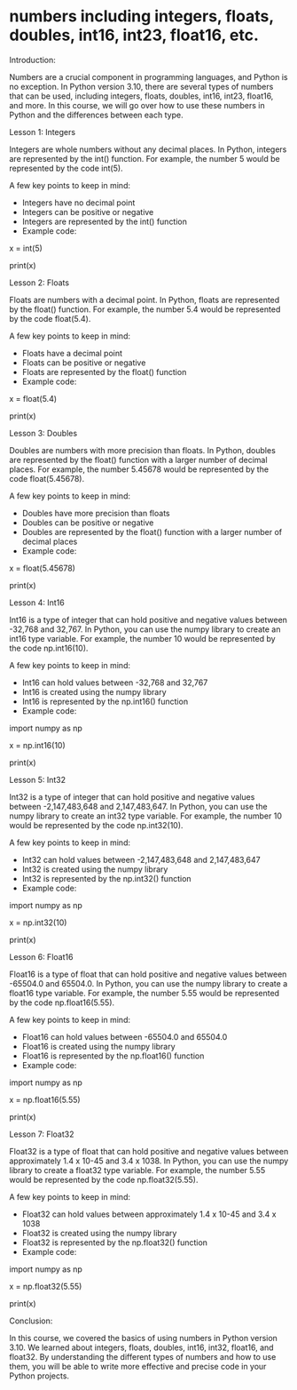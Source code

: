 
numbers including integers, floats, doubles, int16, int23, float16, etc.
========================================================================
Introduction: 

Numbers are a crucial component in programming languages, and Python is no exception. In Python version 3.10, there are several types of numbers that can be used, including integers, floats, doubles, int16, int23, float16, and more. In this course, we will go over how to use these numbers in Python and the differences between each type.

Lesson 1: Integers

Integers are whole numbers without any decimal places. In Python, integers are represented by the int() function. For example, the number 5 would be represented by the code int(5).

A few key points to keep in mind:
- Integers have no decimal point
- Integers can be positive or negative
- Integers are represented by the int() function
- Example code: 

x = int(5)

print(x)

Lesson 2: Floats

Floats are numbers with a decimal point. In Python, floats are represented by the float() function. For example, the number 5.4 would be represented by the code float(5.4).

A few key points to keep in mind:
- Floats have a decimal point
- Floats can be positive or negative
- Floats are represented by the float() function
- Example code: 

x = float(5.4)

print(x)

Lesson 3: Doubles

Doubles are numbers with more precision than floats. In Python, doubles are represented by the float() function with a larger number of decimal places. For example, the number 5.45678 would be represented by the code float(5.45678).

A few key points to keep in mind:
- Doubles have more precision than floats
- Doubles can be positive or negative
- Doubles are represented by the float() function with a larger number of decimal places
- Example code: 

x = float(5.45678)

print(x)

Lesson 4: Int16

Int16 is a type of integer that can hold positive and negative values between -32,768 and 32,767. In Python, you can use the numpy library to create an int16 type variable. For example, the number 10 would be represented by the code np.int16(10).

A few key points to keep in mind:
- Int16 can hold values between -32,768 and 32,767
- Int16 is created using the numpy library
- Int16 is represented by the np.int16() function
- Example code: 

import numpy as np

x = np.int16(10)

print(x)

Lesson 5: Int32

Int32 is a type of integer that can hold positive and negative values between -2,147,483,648 and 2,147,483,647. In Python, you can use the numpy library to create an int32 type variable. For example, the number 10 would be represented by the code np.int32(10).

A few key points to keep in mind:
- Int32 can hold values between -2,147,483,648 and 2,147,483,647
- Int32 is created using the numpy library
- Int32 is represented by the np.int32() function
- Example code: 

import numpy as np

x = np.int32(10)

print(x)

Lesson 6: Float16

Float16 is a type of float that can hold positive and negative values between -65504.0 and 65504.0. In Python, you can use the numpy library to create a float16 type variable. For example, the number 5.55 would be represented by the code np.float16(5.55).

A few key points to keep in mind:
- Float16 can hold values between -65504.0 and 65504.0
- Float16 is created using the numpy library
- Float16 is represented by the np.float16() function
- Example code: 

import numpy as np

x = np.float16(5.55)

print(x)

Lesson 7: Float32

Float32 is a type of float that can hold positive and negative values between approximately 1.4 x 10-45 and 3.4 x 1038. In Python, you can use the numpy library to create a float32 type variable. For example, the number 5.55 would be represented by the code np.float32(5.55).

A few key points to keep in mind:
- Float32 can hold values between approximately 1.4 x 10-45 and 3.4 x 1038
- Float32 is created using the numpy library
- Float32 is represented by the np.float32() function
- Example code: 

import numpy as np

x = np.float32(5.55)

print(x)

Conclusion:

In this course, we covered the basics of using numbers in Python version 3.10. We learned about integers, floats, doubles, int16, int32, float16, and float32. By understanding the different types of numbers and how to use them, you will be able to write more effective and precise code in your Python projects.